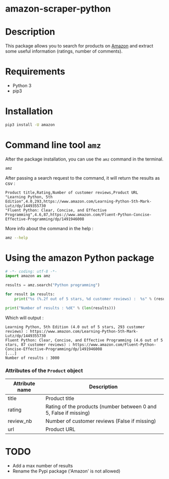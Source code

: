 # amazon-scraper-python

# Description

This package allows you to search for products on [Amazon](https://www.amazon.com/) and extract some useful information (ratings, number of comments).

# Requirements

- Python 3
- pip3

# Installation

```bash
pip3 install -U amazon
```

# Command line tool `amz`

After the package installation, you can use the `amz` command in the terminal.

```bash
amz
```

After passing a search request to the command, it will return the results as csv :

```csv
Product title,Rating,Number of customer reviews,Product URL
"Learning Python, 5th Edition",4.0,293,https://www.amazon.com/Learning-Python-5th-Mark-Lutz/dp/1449355730
"Fluent Python: Clear, Concise, and Effective Programming",4.6,87,https://www.amazon.com/Fluent-Python-Concise-Effective-Programming/dp/1491946008
```

More info about the command in the help :

```bash
amz --help
```

# Using the amazon Python package

```python
# -*- coding: utf-8 -*-
import amazon as amz

results = amz.search("Python programming")

for result in results:
    print("%s (%.2f out of 5 stars, %d customer reviews) :  %s" % (result.title, result.rating, result.review_nb, result.url))

print("Number of results : %d€" % (len(results)))

```

Which will output :

```
Learning Python, 5th Edition (4.0 out of 5 stars, 293 customer reviews) : https://www.amazon.com/Learning-Python-5th-Mark-Lutz/dp/1449355730
Fluent Python: Clear, Concise, and Effective Programming (4.6 out of 5 stars, 87 customer reviews) : https://www.amazon.com/Fluent-Python-Concise-Effective-Programming/dp/1491946008
[...]
Number of results : 3000
```

### Attributes of the `Product` object

Attribute name      | Description
------------------- | ---------------------------------------
title               | Product title
rating      	    | Rating of the products (number between 0 and 5, False if missing)
review_nb	        | Number of customer reviews (False if missing)
url 				| Product URL


# TODO
- Add a max number of results
- Rename the Pypi package ('Amazon' is not allowed)